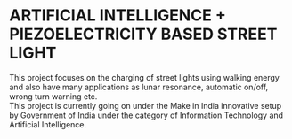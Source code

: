 <h1>ARTIFICIAL INTELLIGENCE + PIEZOELECTRICITY BASED STREET LIGHT</h1>
<p>
This project focuses on the charging of street lights using walking energy and also have many applications as lunar resonance, automatic on/off, wrong turn warning etc.
<br>
This project is currently going on under the Make in India innovative setup by Government of India under the category of Information Technology and Artificial Intelligence.
</p>
